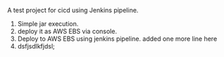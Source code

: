 A test project for cicd using Jenkins pipeline.
1. Simple jar execution.
2. deploy it as AWS EBS via console.
3. Deploy to AWS EBS using jenkins pipeline.
added one more line here
4. dsfjsdlkfjdsl;